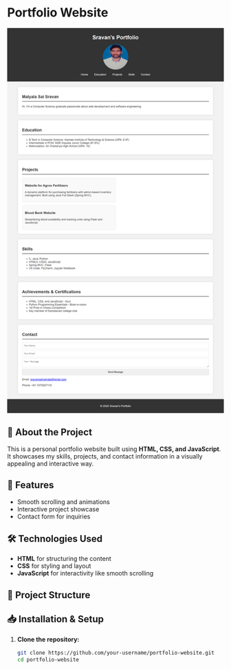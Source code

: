 # Portfolio Website

![Portfolio Preview](preview.png)

## 🌟 About the Project
This is a personal portfolio website built using **HTML, CSS, and JavaScript**. It showcases my skills, projects, and contact information in a visually appealing and interactive way.

## 🚀 Features
- Smooth scrolling and animations
- Interactive project showcase
- Contact form for inquiries

## 🛠️ Technologies Used
- **HTML** for structuring the content
- **CSS** for styling and layout
- **JavaScript** for interactivity like smooth scrolling

## 📂 Project Structure

## 📥 Installation & Setup
1. **Clone the repository:**
   ```sh
   git clone https://github.com/your-username/portfolio-website.git
   cd portfolio-website
  ```
